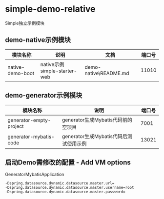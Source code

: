 # simple-demo-relative
Simple独立示例模块

## demo-native示例模块
| 模块名称             | 说明                         | 文档                    | 端口号   |
|------------------|----------------------------|-----------------------|-------|
| native-demo-boot | native示例simple-starter-web | demo-native\README.md | 11010 |

## demo-generator示例模块
| 模块名称                    | 说明                          | 端口号   |
|-------------------------|-----------------------------|-------|
| generator-empty-project | generator生成Mybatis代码前的空项目   | 7001  |
| generator-mybatis-code  | generator生成Mybatis代码后测试使用示例 | 13021 |


## 启动Demo需修改的配置  - Add VM options

GeneratorMybatisApplication
~~~
-Dspring.datasource.dynamic.datasource.master.url=
-Dspring.datasource.dynamic.datasource.master.username=root
-Dspring.datasource.dynamic.datasource.master.password=
~~~



